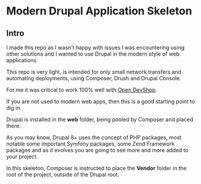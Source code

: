 # Modern Drupal Application Skeleton

## Intro
I made this repo as I wasn't happy with issues I was encountering
using other solutions and I wanted to use Drupal in the modern
style of web applications.

This repo is very light, is intended for only small network transfers
and automating deployments, using Composer, Drush and Drupal Console.

For me it was critical to work 100% well with [Open DevShop](http://getdevshop.com/).

If you are not used to modern web apps, then this is a good
starting point to dig in.

Drupal is installed in the __web__ folder, being pooled by Composer
and placed there.

As you may know, Drupal 8+ uses the concept of PHP packages,
most notable some important Symfony packages, some Zend Framework
packages and as it evolves you are going to see more and more added
to your project.

In this skeleton, Composer is instructed to place the __Vendor__
folder in the root of the project, outside of the Drupal root.
